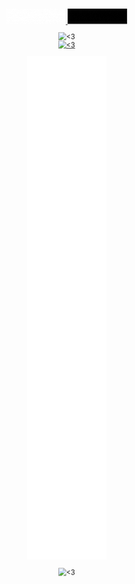 <p align="center">
  <a href="https://nexusgit.info" target="_blank" rel="noopener">
    <img src="./NexusGit.gif" title="<3">
  </a>
  <a href="https://distrack-website.vercel.app" target="_blank" rel="noopener">
    <img src="./DisTrack.gif" title="<3">
  </a>
</p>
 
<div align="center" >
  <div>
    <img src="https://tryhackme-badges.s3.amazonaws.com/jordanbell321.png" alt="<3" />
  </div>
  <div>
    <!--
    <div>
      <p>Languages:</p>
      <img src='https://skillicons.dev/icons?i=androidstudio,astro,bash,bitbucket,blender,bootstrap,c,codepen,css,discord,bots,discordjs,docker,figma,github,githubactions,gitlab,html,java,js,jquery,kotlin,&perline=4' />
    </div>
    <div>
      <p>Tools:</p>
      <img src='https://skillicons.dev/icons?i=androidstudio,blender,codepen,discord,figma,github,githubactions,gitlab&perline=4' />
    </div>
    <br/> 
    -->
  </div>
  <div>
    <a href="https://discord.com/users/373097473553727488">
      <img src="https://lanyard.cnrad.dev/api/373097473553727488?bg=333333&borderRadius=10px" alt="<3" />
    </a>
  </div>
</div>

<p align="center">
  <img src="./github-metrics.svg" title="<3">
</p>

<p align="center">
  <img src="https://komarev.com/ghpvc/?username=jaynightmare&style=flat-square" title="<3">
</p>

